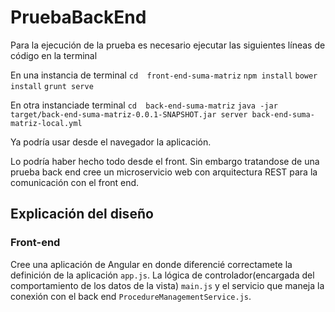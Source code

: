 # PruebaBackEnd

Para la ejecución de la prueba es necesario ejecutar las siguientes líneas de código en la terminal

En una instancia de terminal
`cd  front-end-suma-matriz`
`npm install`
`bower install`
`grunt serve`

En otra instanciade terminal
`cd  back-end-suma-matriz`
`java -jar target/back-end-suma-matriz-0.0.1-SNAPSHOT.jar server back-end-suma-matriz-local.yml`

Ya podría usar desde el navegador la aplicación.

Lo podría haber hecho todo desde el front. Sin embargo tratandose de una prueba back end cree un microservicio web con arquitectura REST para la comunicación con el front end.

## Explicación del diseño

### Front-end
Cree una aplicación de Angular en donde diferencié correctamete la definición de la aplicación `app.js`. La lógica de controlador(encargada del comportamiento de los datos de la vista) `main.js` y el servicio que maneja la conexión con el back end `ProcedureManagementService.js`.
